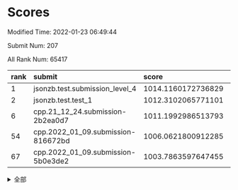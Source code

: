 # Scores

Modified Time: 2022-01-23 06:49:44

Submit Num: 207

All Rank Num: 65417

| rank |               submit               |       score        |       sigma        | pk_num |
| :--- | :--------------------------------- | :----------------- | :----------------- | :----- |
| 1    | jsonzb.test.submission_level_4     | 1014.1160172736829 | 0.8135649616070458 | 1266   |
| 2    | jsonzb.test.test_1                 | 1012.3102065771101 | 0.7968271234675773 | 1268   |
| 6    | cpp.21_12_24.submission-2b2ea0d7   | 1011.1992986513793 | 0.7872988421362414 | 1262   |
| 54   | cpp.2022_01_09.submission-816672bd | 1006.0621800912285 | 0.739302792037616  | 1266   |
| 67   | cpp.2022_01_09.submission-5b0e3de2 | 1003.7863597647455 | 0.7102443689950774 | 1263   |


<details>
<summary>全部</summary>

| rank |                 submit                 |       score        |       sigma        | pk_num |
| :--- | :------------------------------------- | :----------------- | :----------------- | :----- |
| 1    | jsonzb.test.submission_level_4         | 1014.1160172736829 | 0.8135649616070458 | 1266   |
| 2    | jsonzb.test.test_1                     | 1012.3102065771101 | 0.7968271234675773 | 1268   |
| 3    | gobigger.level_3.submission_level_3_35 | 1012.1574363114769 | 0.8019372497728993 | 1261   |
| 4    | gobigger.level_3.submission_level_3_4  | 1011.6056173124293 | 0.776728767279063  | 1265   |
| 5    | gobigger.level_3.submission_level_3_15 | 1011.2643396151768 | 0.7808245074103873 | 1265   |
| 6    | cpp.21_12_24.submission-2b2ea0d7       | 1011.1992986513793 | 0.7872988421362414 | 1262   |
| 7    | gobigger.level_3.submission_level_3_40 | 1011.1459589324877 | 0.7969237338612084 | 1264   |
| 8    | gobigger.level_3.submission_level_3_34 | 1011.0163790638205 | 0.7950804417080987 | 1260   |
| 9    | gobigger.level_3.submission_level_3_32 | 1010.9507325900347 | 0.7747975845917167 | 1264   |
| 10   | gobigger.level_3.submission_level_3_26 | 1010.9157195444548 | 0.749240992928458  | 1261   |
| 11   | gobigger.level_3.submission_level_3_43 | 1010.904424099961  | 0.7675697987338204 | 1263   |
| 12   | gobigger.level_3.submission_level_3_25 | 1010.8797877262766 | 0.7679879956511881 | 1260   |
| 13   | gobigger.level_3.submission_level_3_23 | 1010.7160377213609 | 0.7617295947626072 | 1267   |
| 14   | gobigger.level_3.submission_level_3_46 | 1010.4167144531644 | 0.7541981031369809 | 1263   |
| 15   | gobigger.level_3.submission_level_3_21 | 1010.4078809283167 | 0.7618634800603356 | 1268   |
| 16   | gobigger.level_3.submission_level_3_49 | 1010.3986421075995 | 0.777454144072092  | 1265   |
| 17   | gobigger.level_3.submission_level_3_22 | 1010.2856296629755 | 0.7467065435273582 | 1266   |
| 18   | gobigger.level_3.submission_level_3_10 | 1010.2659680454432 | 0.7519134400138862 | 1265   |
| 19   | gobigger.level_3.submission_level_3_37 | 1010.2630882299622 | 0.768232109304793  | 1266   |
| 20   | gobigger.level_3.submission_level_3_45 | 1010.2375287286395 | 0.7839418521894033 | 1269   |
| 21   | gobigger.level_3.submission_level_3_38 | 1010.2011595069122 | 0.76854682878753   | 1260   |
| 22   | gobigger.level_3.submission_level_3_9  | 1010.1685514186906 | 0.7514807322987087 | 1268   |
| 23   | gobigger.level_3.submission_level_3_11 | 1010.1379538192678 | 0.7578601939718449 | 1263   |
| 24   | gobigger.level_3.submission_level_3_14 | 1010.0918255394506 | 0.7638815063302976 | 1261   |
| 25   | gobigger.level_3.submission_level_3_36 | 1010.0390073678956 | 0.7866719862298908 | 1265   |
| 26   | gobigger.level_3.submission_level_3_5  | 1009.9956712397047 | 0.7710866302700983 | 1264   |
| 27   | gobigger.level_3.submission_level_3_2  | 1009.9750686299765 | 0.7458303825343543 | 1265   |
| 28   | gobigger.level_3.submission_level_3_29 | 1009.9470273722477 | 0.7555065717204653 | 1260   |
| 29   | gobigger.level_3.submission_level_3_41 | 1009.9150761344747 | 0.7410574805050617 | 1261   |
| 30   | gobigger.level_3.submission_level_3_33 | 1009.9084901966332 | 0.7750305947936693 | 1259   |
| 31   | gobigger.level_3.submission_level_3_48 | 1009.7462475907955 | 0.7503718892059644 | 1261   |
| 32   | gobigger.level_3.submission_level_3_12 | 1009.7376228884214 | 0.755292599186747  | 1267   |
| 33   | gobigger.level_3.submission_level_3_18 | 1009.6899149716683 | 0.7818565969546408 | 1263   |
| 34   | gobigger.level_3.submission_level_3_8  | 1009.6047971389353 | 0.760407048583725  | 1260   |
| 35   | gobigger.level_3.submission_level_3_28 | 1009.492131181954  | 0.7469105582245538 | 1265   |
| 36   | gobigger.level_3.submission_level_3_13 | 1009.4423496896546 | 0.7612719456772858 | 1265   |
| 37   | gobigger.level_3.submission_level_3_44 | 1009.4174586246868 | 0.7407297099925748 | 1261   |
| 38   | gobigger.level_3.submission_level_3_39 | 1009.385090012733  | 0.753324664342756  | 1267   |
| 39   | gobigger.level_3.submission_level_3_42 | 1009.3690844277896 | 0.7561112980625514 | 1265   |
| 40   | gobigger.level_3.submission_level_3_30 | 1009.35524509735   | 0.7578489114365962 | 1266   |
| 41   | gobigger.level_3.submission_level_3_27 | 1009.3413267728249 | 0.7422901206176924 | 1261   |
| 42   | gobigger.level_3.submission_level_3_0  | 1009.33921707716   | 0.763422080805281  | 1257   |
| 43   | gobigger.level_3.submission_level_3_17 | 1009.3301751919481 | 0.7466033841080096 | 1263   |
| 44   | gobigger.level_3.submission_level_3_19 | 1009.317512476703  | 0.7600612558980168 | 1259   |
| 45   | gobigger.level_3.submission_level_3_31 | 1009.274284800822  | 0.7418523938329411 | 1257   |
| 46   | gobigger.level_3.submission_level_3_6  | 1009.2667472295282 | 0.7736064796937244 | 1263   |
| 47   | gobigger.level_3.submission_level_3_47 | 1009.1953668503439 | 0.7492285827267092 | 1262   |
| 48   | gobigger.level_3.submission_level_3_3  | 1009.0409157122737 | 0.7496118267835997 | 1266   |
| 49   | gobigger.level_3.submission_level_3_24 | 1009.0258388708961 | 0.7523382197031412 | 1265   |
| 50   | gobigger.level_3.submission_level_3_1  | 1008.8858061304643 | 0.7454225036515464 | 1264   |
| 51   | gobigger.level_3.submission_level_3_16 | 1008.7078245697783 | 0.7751624478158715 | 1267   |
| 52   | gobigger.level_3.submission_level_3_7  | 1008.579563567993  | 0.7217795488752257 | 1261   |
| 53   | gobigger.level_3.submission_level_3_20 | 1008.5532894851252 | 0.7521208694330781 | 1263   |
| 54   | cpp.2022_01_09.submission-816672bd     | 1006.0621800912285 | 0.739302792037616  | 1266   |
| 55   | gobigger.level_1.submission_level_1_3  | 1005.421472971087  | 0.7321533695821649 | 1262   |
| 56   | gobigger.level_1.submission_level_1_23 | 1004.5966435693614 | 0.7219240021980871 | 1269   |
| 57   | gobigger.level_1.submission_level_1_28 | 1004.2269359186865 | 0.7166906902157202 | 1268   |
| 58   | gobigger.level_1.submission_level_1_32 | 1004.1919171012686 | 0.706881587045718  | 1268   |
| 59   | gobigger.level_1.submission_level_1_12 | 1004.1447187930636 | 0.7112655802457372 | 1267   |
| 60   | gobigger.level_1.submission_level_1_39 | 1004.0798710124261 | 0.7383386855681424 | 1265   |
| 61   | gobigger.level_1.submission_level_1_11 | 1004.0222016677606 | 0.722261021307002  | 1260   |
| 62   | gobigger.level_1.submission_level_1_21 | 1003.9946326237322 | 0.7068091241212734 | 1265   |
| 63   | gobigger.level_1.submission_level_1_20 | 1003.9652061546557 | 0.7068542810975114 | 1265   |
| 64   | gobigger.level_1.submission_level_1_43 | 1003.919513180636  | 0.7172857785301431 | 1261   |
| 65   | gobigger.level_1.submission_level_1_46 | 1003.8898279394429 | 0.7192937462913075 | 1269   |
| 66   | gobigger.level_1.submission_level_1_9  | 1003.8063159958353 | 0.7129030897933234 | 1262   |
| 67   | cpp.2022_01_09.submission-5b0e3de2     | 1003.7863597647455 | 0.7102443689950774 | 1263   |
| 68   | gobigger.level_1.submission_level_1_24 | 1003.630099662334  | 0.708279769586003  | 1268   |
| 69   | gobigger.level_1.submission_level_1_13 | 1003.6151635798084 | 0.7107509778296297 | 1266   |
| 70   | gobigger.level_1.submission_level_1_31 | 1003.5819132495094 | 0.7213913921827815 | 1264   |
| 71   | gobigger.level_1.submission_level_1_5  | 1003.5271057144266 | 0.7232830430012606 | 1266   |
| 72   | gobigger.level_1.submission_level_1_15 | 1003.5241854426873 | 0.703578399581919  | 1267   |
| 73   | gobigger.level_1.submission_level_1_7  | 1003.495862005768  | 0.7046392553619188 | 1258   |
| 74   | gobigger.level_1.submission_level_1_45 | 1003.4911568880433 | 0.7236472734645696 | 1264   |
| 75   | gobigger.level_1.submission_level_1_33 | 1003.4452287636293 | 0.7190850382654028 | 1264   |
| 76   | gobigger.level_1.submission_level_1_19 | 1003.4210013264993 | 0.716295819021784  | 1262   |
| 77   | gobigger.level_1.submission_level_1_35 | 1003.3583390666113 | 0.7202020689117621 | 1263   |
| 78   | gobigger.level_1.submission_level_1_29 | 1003.3513023254193 | 0.7099728541976629 | 1263   |
| 79   | gobigger.level_1.submission_level_1_48 | 1003.3218914141722 | 0.7150633289198268 | 1270   |
| 80   | gobigger.level_1.submission_level_1_26 | 1003.2589890266385 | 0.716977188535174  | 1265   |
| 81   | gobigger.level_1.submission_level_1_38 | 1003.2177985199602 | 0.7086319764755885 | 1266   |
| 82   | gobigger.level_1.submission_level_1_4  | 1003.1394141047441 | 0.7229156547543385 | 1263   |
| 83   | gobigger.level_1.submission_level_1_30 | 1003.139204726476  | 0.7149516124209763 | 1264   |
| 84   | gobigger.level_1.submission_level_1_47 | 1003.1129239603409 | 0.7128964805654172 | 1264   |
| 85   | gobigger.level_1.submission_level_1_37 | 1003.0682357314612 | 0.7156831928718757 | 1263   |
| 86   | gobigger.level_1.submission_level_1_16 | 1003.044917630849  | 0.7161064337462661 | 1267   |
| 87   | gobigger.level_1.submission_level_1_36 | 1003.0236459094848 | 0.7121762430978121 | 1263   |
| 88   | gobigger.level_1.submission_level_1_42 | 1002.9349441678788 | 0.7128267164285519 | 1268   |
| 89   | gobigger.level_1.submission_level_1_6  | 1002.9314751034937 | 0.7125884075665617 | 1265   |
| 90   | gobigger.level_1.submission_level_1_10 | 1002.8542544173919 | 0.7233451979203476 | 1266   |
| 91   | gobigger.level_1.submission_level_1_34 | 1002.8527020516651 | 0.7170052480633102 | 1265   |
| 92   | gobigger.level_1.submission_level_1_40 | 1002.8381366621871 | 0.7109536436363447 | 1265   |
| 93   | gobigger.level_1.submission_level_1_17 | 1002.8269635301538 | 0.7186764005227753 | 1264   |
| 94   | gobigger.level_1.submission_level_1_14 | 1002.7447752919152 | 0.7168059503183819 | 1261   |
| 95   | gobigger.level_1.submission_level_1_25 | 1002.6977322065699 | 0.7114514607554852 | 1271   |
| 96   | gobigger.level_1.submission_level_1_27 | 1002.5989679884599 | 0.7129589086142339 | 1267   |
| 97   | gobigger.level_1.submission_level_1_1  | 1002.5398047065739 | 0.709938954027171  | 1266   |
| 98   | gobigger.level_1.submission_level_1_22 | 1002.5275569016959 | 0.7127431082484263 | 1266   |
| 99   | gobigger.level_1.submission_level_1_2  | 1002.5221975512202 | 0.7189520776819776 | 1261   |
| 100  | gobigger.level_1.submission_level_1_18 | 1002.2900512732913 | 0.7091169100620429 | 1263   |
| 101  | gobigger.level_1.submission_level_1_8  | 1002.2083218986554 | 0.7066035044542482 | 1268   |
| 102  | gobigger.level_1.submission_level_1_44 | 1002.1812136127522 | 0.7138758266877251 | 1262   |
| 103  | gobigger.level_1.submission_level_1_41 | 1002.1658427735151 | 0.7115698821998678 | 1269   |
| 104  | gobigger.level_1.submission_level_1_0  | 1001.8895152303193 | 0.7064139800796438 | 1263   |
| 105  | gobigger.level_1.submission_level_1_49 | 1001.4215581004355 | 0.7087675044791832 | 1262   |
| 106  | gobigger.random.submission_random_13   | 997.1270949249698  | 0.7147050569762293 | 1263   |
| 107  | gobigger.random.submission_random_14   | 996.947837666908   | 0.7050962729788077 | 1270   |
| 108  | gobigger.random.submission_random_5    | 996.9153025270557  | 0.704101996581542  | 1264   |
| 109  | gobigger.random.submission_random_47   | 996.9117675289752  | 0.7002771107005481 | 1263   |
| 110  | gobigger.random.submission_random_16   | 996.7235371698857  | 0.7219070219252461 | 1268   |
| 111  | gobigger.random.submission_random_35   | 996.6567509611675  | 0.7177708469731885 | 1260   |
| 112  | gobigger.random.submission_random_37   | 996.527486635871   | 0.7160322482845133 | 1261   |
| 113  | gobigger.random.submission_random_18   | 996.4092768277658  | 0.7167969889747332 | 1268   |
| 114  | gobigger.random.submission_random_31   | 996.391967783375   | 0.71322276485233   | 1268   |
| 115  | gobigger.random.submission_random_28   | 996.3446355206886  | 0.7134133927073214 | 1262   |
| 116  | gobigger.random.submission_random_9    | 996.3269255006168  | 0.711563654701921  | 1265   |
| 117  | gobigger.random.submission_random_4    | 996.3172707347552  | 0.7138589559452674 | 1262   |
| 118  | gobigger.random.submission_random_44   | 996.286102994866   | 0.715223025292634  | 1261   |
| 119  | gobigger.random.submission_random_45   | 996.2763205174124  | 0.708921322338392  | 1267   |
| 120  | gobigger.random.submission_random_40   | 996.2698501129747  | 0.7006324023218667 | 1269   |
| 121  | gobigger.random.submission_random_42   | 996.1965211310288  | 0.7103917532733326 | 1266   |
| 122  | gobigger.random.submission_random_8    | 996.193716483664   | 0.7104220460284911 | 1264   |
| 123  | gobigger.random.submission_random_17   | 996.1713567396721  | 0.7243648855350664 | 1263   |
| 124  | gobigger.random.submission_random_36   | 996.1149640382948  | 0.7069397731600907 | 1260   |
| 125  | gobigger.random.submission_random_1    | 996.0959743371039  | 0.7214210667519729 | 1263   |
| 126  | gobigger.random.submission_random_33   | 996.0567925212374  | 0.7076973324156589 | 1261   |
| 127  | gobigger.random.submission_random_26   | 995.8822887772338  | 0.7039481453175676 | 1264   |
| 128  | gobigger.random.submission_random_46   | 995.8665388960761  | 0.7032124843597162 | 1261   |
| 129  | gobigger.random.submission_random_6    | 995.8413664495345  | 0.7062757974757822 | 1265   |
| 130  | gobigger.random.submission_random_10   | 995.8341920166938  | 0.7323734665880779 | 1261   |
| 131  | gobigger.random.submission_random_20   | 995.8106140850305  | 0.7100407829814991 | 1255   |
| 132  | gobigger.random.submission_random_23   | 995.8087082425754  | 0.7166395395016546 | 1265   |
| 133  | gobigger.random.submission_random_22   | 995.8086129232561  | 0.7076174772773273 | 1263   |
| 134  | gobigger.random.submission_random_27   | 995.7991627266397  | 0.7061139559381557 | 1261   |
| 135  | gobigger.random.submission_random_29   | 995.7617908464575  | 0.7196555520674351 | 1262   |
| 136  | gobigger.random.submission_random_48   | 995.7483681333574  | 0.7148977464370433 | 1263   |
| 137  | gobigger.random.submission_random_41   | 995.6316134088879  | 0.7072327096046083 | 1270   |
| 138  | gobigger.random.submission_random_32   | 995.6019298817292  | 0.7129456416668699 | 1268   |
| 139  | gobigger.random.submission_random_15   | 995.6013219771604  | 0.7021437752274187 | 1270   |
| 140  | gobigger.random.submission_random_24   | 995.5739537440691  | 0.7261364599231197 | 1265   |
| 141  | gobigger.random.submission_random_30   | 995.5700242073807  | 0.7095270499264534 | 1260   |
| 142  | gobigger.random.submission_random_12   | 995.4975575560005  | 0.7154297589159418 | 1259   |
| 143  | gobigger.random.submission_random_7    | 995.4551523113133  | 0.7024193494806246 | 1262   |
| 144  | gobigger.random.submission_random_25   | 995.4462124329314  | 0.7086870670207855 | 1256   |
| 145  | gobigger.random.submission_random_43   | 995.4428889348619  | 0.7104033780135814 | 1266   |
| 146  | gobigger.random.submission_random_34   | 995.4335989775668  | 0.705961019943797  | 1261   |
| 147  | gobigger.random.submission_random_38   | 995.3854199267527  | 0.712806256751759  | 1264   |
| 148  | gobigger.random.submission_random_3    | 995.3333592914506  | 0.7011046215099738 | 1268   |
| 149  | gobigger.random.submission_random_2    | 995.3011723926924  | 0.7347268481516541 | 1272   |
| 150  | gobigger.random.submission_random_39   | 995.1001259075468  | 0.7223038682022196 | 1267   |
| 151  | gobigger.random.submission_random_19   | 994.9003470944339  | 0.708246508221774  | 1260   |
| 152  | gobigger.random.submission_random_21   | 994.8677636168183  | 0.7200725917952645 | 1263   |
| 153  | gobigger.random.submission_random_11   | 994.844675713453   | 0.7251265062006899 | 1263   |
| 154  | gobigger.random.submission_random_0    | 994.8079598642194  | 0.7051098677330025 | 1265   |
| 155  | gobigger.random.submission_random_49   | 994.7950935746599  | 0.7267282722855163 | 1266   |
| 156  | gobigger.level_2.submission_level_2_2  | 993.8179151940283  | 0.741464187606975  | 1263   |
| 157  | gobigger.level_2.submission_level_2_49 | 993.5717700192379  | 0.7382401610535656 | 1268   |
| 158  | gobigger.level_2.submission_level_2_17 | 993.5353030284064  | 0.7460003225028927 | 1265   |
| 159  | gobigger.level_2.submission_level_2_5  | 993.3975181056253  | 0.738934060871878  | 1262   |
| 160  | gobigger.level_2.submission_level_2_8  | 993.1791601201991  | 0.7493740730859035 | 1264   |
| 161  | gobigger.level_2.submission_level_2_42 | 993.1508691917837  | 0.7412066024982297 | 1263   |
| 162  | gobigger.level_2.submission_level_2_10 | 992.9579267729674  | 0.7393156729615421 | 1265   |
| 163  | gobigger.level_2.submission_level_2_25 | 992.9456135442026  | 0.7520007755941552 | 1258   |
| 164  | gobigger.level_2.submission_level_2_30 | 992.9295424225509  | 0.7427498897660514 | 1266   |
| 165  | gobigger.level_2.submission_level_2_32 | 992.8563721683461  | 0.721081662694543  | 1264   |
| 166  | gobigger.level_2.submission_level_2_0  | 992.7889955234335  | 0.7361840749752616 | 1267   |
| 167  | gobigger.level_2.submission_level_2_35 | 992.7330882871262  | 0.7417429005101314 | 1267   |
| 168  | gobigger.level_2.submission_level_2_12 | 992.6411004522641  | 0.7406709294628676 | 1265   |
| 169  | gobigger.level_2.submission_level_2_40 | 992.633970724866   | 0.7368203792598682 | 1262   |
| 170  | gobigger.level_2.submission_level_2_44 | 992.5882135193254  | 0.7353288273342448 | 1263   |
| 171  | gobigger.level_2.submission_level_2_45 | 992.5438890329848  | 0.7388846300702984 | 1262   |
| 172  | gobigger.level_2.submission_level_2_31 | 992.5106446962326  | 0.7459656138164186 | 1264   |
| 173  | gobigger.level_2.submission_level_2_26 | 992.5071434810319  | 0.7533382836438859 | 1265   |
| 174  | gobigger.level_2.submission_level_2_16 | 992.4286275668825  | 0.7374049846078876 | 1262   |
| 175  | gobigger.level_2.submission_level_2_27 | 992.3935462663444  | 0.7448550661059427 | 1265   |
| 176  | gobigger.level_2.submission_level_2_11 | 992.2919417959866  | 0.7739142612252273 | 1262   |
| 177  | gobigger.level_2.submission_level_2_15 | 992.266334305009   | 0.7509354265912087 | 1263   |
| 178  | gobigger.level_2.submission_level_2_1  | 992.1230004819504  | 0.7614465973223685 | 1263   |
| 179  | gobigger.level_2.submission_level_2_34 | 992.0335790503642  | 0.7390627777492287 | 1264   |
| 180  | gobigger.level_2.submission_level_2_38 | 991.9014365959478  | 0.7381076806914577 | 1266   |
| 181  | gobigger.level_2.submission_level_2_21 | 991.8608776653931  | 0.7622716448405944 | 1259   |
| 182  | gobigger.level_2.submission_level_2_28 | 991.7941739286803  | 0.7479965897787991 | 1262   |
| 183  | gobigger.level_2.submission_level_2_3  | 991.7535622560288  | 0.7439979414469178 | 1262   |
| 184  | gobigger.level_2.submission_level_2_24 | 991.7328069251639  | 0.7308833560334302 | 1269   |
| 185  | gobigger.level_2.submission_level_2_23 | 991.6561554156491  | 0.7555839804212534 | 1269   |
| 186  | gobigger.level_2.submission_level_2_14 | 991.6324434187966  | 0.742980561890002  | 1266   |
| 187  | gobigger.level_2.submission_level_2_29 | 991.5699410656239  | 0.7490977555232458 | 1268   |
| 188  | gobigger.level_2.submission_level_2_7  | 991.5521741321953  | 0.7610853801979574 | 1264   |
| 189  | gobigger.level_2.submission_level_2_22 | 991.5454694719489  | 0.7526680215775684 | 1263   |
| 190  | gobigger.level_2.submission_level_2_39 | 991.5398644094995  | 0.7729222065569812 | 1268   |
| 191  | gobigger.level_2.submission_level_2_33 | 991.5287898373991  | 0.7494762061989327 | 1260   |
| 192  | gobigger.level_2.submission_level_2_46 | 991.4452515374518  | 0.7473300867734894 | 1264   |
| 193  | gobigger.level_2.submission_level_2_20 | 991.3963817681954  | 0.7380231736996444 | 1268   |
| 194  | gobigger.level_2.submission_level_2_41 | 991.3568950296516  | 0.7426828731247731 | 1261   |
| 195  | gobigger.level_2.submission_level_2_43 | 991.2987506889616  | 0.7405464828547419 | 1263   |
| 196  | gobigger.level_2.submission_level_2_37 | 991.1214230924226  | 0.7440455969906449 | 1269   |
| 197  | gobigger.level_2.submission_level_2_9  | 991.0759257880701  | 0.7391390063555494 | 1266   |
| 198  | gobigger.level_2.submission_level_2_18 | 991.0698236708218  | 0.7504973138864045 | 1264   |
| 199  | gobigger.level_2.submission_level_2_36 | 990.9541915914159  | 0.7507924688699565 | 1265   |
| 200  | gobigger.level_2.submission_level_2_13 | 990.9001727146126  | 0.7485271862285426 | 1265   |
| 201  | gobigger.level_2.submission_level_2_47 | 990.8894253233073  | 0.7614544716243425 | 1262   |
| 202  | gobigger.level_2.submission_level_2_6  | 990.8027431099547  | 0.7690060816139621 | 1269   |
| 203  | gobigger.level_2.submission_level_2_4  | 990.4665806404636  | 0.7736426712241877 | 1260   |
| 204  | gobigger.level_2.submission_level_2_48 | 990.2066909667302  | 0.7647448720334499 | 1266   |
| 205  | gobigger.level_2.submission_level_2_19 | 990.087381700719   | 0.768101126629264  | 1264   |
| 206  | gobigger.none.submission_none_0        | 976.1087626180597  | 1.421100736116715  | 1265   |
| 207  | gobigger.none.submission_none_1        | 975.8387085514801  | 1.4574422106958471 | 1265   |

</details>